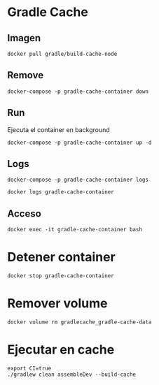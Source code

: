 # Gradle Cache

## Imagen

```
docker pull gradle/build-cache-node
```

## Remove

```
docker-compose -p gradle-cache-container down
```

## Run

Ejecuta el container en background

```
docker-compose -p gradle-cache-container up -d
```

## Logs

```
docker-compose -p gradle-cache-container logs
```

```
docker logs gradle-cache-container
```

## Acceso

```
docker exec -it gradle-cache-container bash
```

# Detener container

```
docker stop gradle-cache-container
```

# Remover volume
```
docker volume rm gradlecache_gradle-cache-data
```

# Ejecutar en cache

```
export CI=true
./gradlew clean assembleDev --build-cache
```